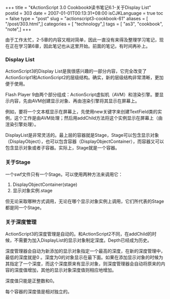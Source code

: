 +++
title = "《ActionScript 3.0 Cookbook》读书笔记6.1-关于Display List"
postid = 303
date = 2007-01-01T00:13:31+08:00
isCJKLanguage = true
toc = false
type = "post"
slug = "actionscript3-cookbook-61"
aliases = [ "/post/303.html",]
categories = [ "technology",]
tags = [ "as3", "cookbook", "note",]
+++


由于工作太忙，2-5章的内容又相对简单，因此一直没有来得及整理学习笔记，现在正在学习第6章，因此笔记也从这里开始。前面的笔记，有时间再补上。

### Display List

ActionScript3的Display
List是我很感兴趣的一部分内容，它完全改变了ActionScript1和ActionScript2的层级结构。确实，新的层级结构非常清晰，更加便于使用。

Flash Player
9由两个部分组成：ActionScript虚拟机（AVM）和渲染引擎。要显示内容，先由AVM创建显示对象、再由渲染引擎将其显示在屏幕上。

例如，要将一个文本框显示在屏幕上，先使用new关键字来创建TextField类的实例，这个工作是由AVM处理；然后用addChild方法将这个实例显示在屏幕上（由渲染引擎处理）。

<!--more-->  

DisplayList是非常灵活的。最上层的容器就是Stage，Stage可以包含显示对象（DisplayObject），也可以包含容器（DisplayObjectContainer），而容器又可以包含显示对象或者子容器。实际上，Stage就是一个容器。

### 关于Stage

一个swf文件只有一个Stage。可以使用两种方法来调用它：

1.  DisplayObjectContainer(stage)
2.  显示对象实例.stage

但无论采取哪种方式调用，无论在哪个显示对象实例上调用，它们所代表的Stage都是同一个Stage。

### 关于深度管理

ActionScript3的深度管理是自动的。和ActionScript2不同，在addChild的时候，不需要为加入DisplayList的显示对象制定深度。Depth已经成为历史。

深度管理器会自动为新添加的显示对象指定一个最高的深度，在新的深度管理中，最低的深度就是0
。深度为0的对象显示在最下面。如果在添加显示对象的时候为其指定了一个深度，而这个深度原来有显示对象，则深度管理器会自动将原来的内容的深度值增加，其他的显示对象深度值则相应地增加。

深度值只能是正整数和0。

每个容器的深度值是相对独立的。

